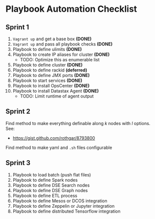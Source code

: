 # Playbook Automation Checklist

## Sprint 1
1. `Vagrant up` and get a base box **(DONE)**
2. `Vagrant up` and pass all playbook checks **(DONE)**
3. Playbook to define ulimits **(DONE)**
4. Playbook to create IP aliases for cluster **(DONE)**
    * TODO: Optimize this as enumerable list
5. Playbook to define cluster **(DONE)**
6. Playbook to define rackid **(deferred)**
7. Playbook to define JMX ports **(DONE)**
8. Playbook to start services **(DONE)**
9. Playbook to install OpsCenter **(DONE)**
10. Playbook to install Datastax Agent **(DONE)**
    * TODO: Limit runtime of agent output

## Sprint 2
Find method to make everything definable along *k* nodes with *l* options. See:
* https://gist.github.com/rothgar/8793800

Find method to make yaml and `.sh` files configurable


## Sprint 3
1. Playbook to load batch (push flat files)
2. Playbook to define Spark nodes
3. Playbook to define DSE Search nodes
4. Playbook to define DSE Graph nodes
5. Playbook to define ETL process
6. Playbook to define Mesos or DCOS integration
7. Playbook to define Zeppelin or Jupyter integration
8. Playbook to define distributed Tensorflow integration